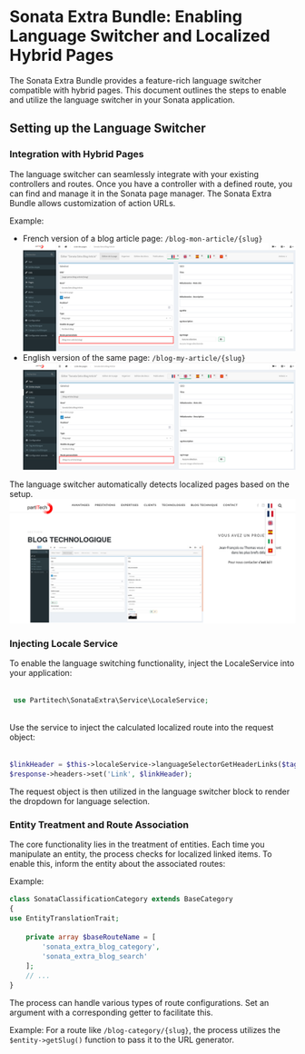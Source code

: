 # Sonata Extra Bundle: Enabling Language Switcher and Localized Hybrid Pages


The Sonata Extra Bundle provides a feature-rich language switcher compatible with hybrid pages. This document outlines the steps to enable and utilize the language switcher in your Sonata application.

## Setting up the Language Switcher

### Integration with Hybrid Pages

The language switcher can seamlessly integrate with your existing controllers and routes. Once you have a controller with a defined route, you can find and manage it in the Sonata page manager. The Sonata Extra Bundle allows customization of action URLs.

Example:
- French version of a blog article page: `/blog-mon-article/{slug}`
![languageSwitcher_localized_route_fr.png](doc-sonata-extra-images/languageSwitcher_localized_route_fr.png)
- English version of the same page: `/blog-my-article/{slug}`
![languageSwitcher_localized_route_en.png](doc-sonata-extra-images/languageSwitcher_localized_route_en.png)

The language switcher automatically detects localized pages based on the setup.
![languageSwitcher_dropdown.png](doc-sonata-extra-images/languageSwitcher_dropdown.png)

### Injecting Locale Service

To enable the language switching functionality, inject the LocaleService into your application:

```php

 use Partitech\SonataExtra\Service\LocaleService;
 
```
Use the service to inject the calculated localized route into the request object:
```php

$linkHeader = $this->localeService->languageSelectorGetHeaderLinks($tagEntity, 'sonata_extra_blog_tag');
$response->headers->set('Link', $linkHeader);

```

The request object is then utilized in the language switcher block to render the dropdown for language selection.


### Entity Treatment and Route Association

The core functionality lies in the treatment of entities. Each time you manipulate an entity, the process checks for localized linked items. To enable this, inform the entity about the associated routes:

Example:
```php
class SonataClassificationCategory extends BaseCategory
{
use EntityTranslationTrait;

    private array $baseRouteName = [
        'sonata_extra_blog_category',
        'sonata_extra_blog_search'
    ];
    // ...
}
```

The process can handle various types of route configurations. Set an argument with a corresponding getter to facilitate this.

Example:
For a route like `/blog-category/{slug}`, the process utilizes the `$entity->getSlug()` function to pass it to the URL generator.

